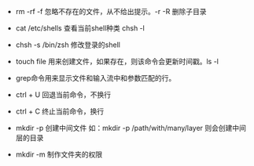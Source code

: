 - rm -rf -f 忽略不存在的文件，从不给出提示。-r -R 删除子目录


- cat /etc/shells 查看当前shell种类 chsh -l
- chsh -s /bin/zsh 修改登录的shell
- touch file 用来创建文件，如果存在，则该命令会更新时间戳。ls -l
- grep命令用来显示文件和输入流中和参数匹配的行。
- ctrl + U 回退当前命令，不换行
- ctrl + C 终止当前命令，换行
- mkdir -p 创建中间文件 如：mkdir -p /path/with/many/layer 则会创建中间层的目录
- mkdir -m 制作文件夹的权限
